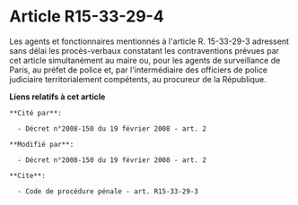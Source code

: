 # Article R15-33-29-4

Les agents et fonctionnaires mentionnés à l'article R. 15-33-29-3 adressent sans délai les procès-verbaux constatant les
contraventions prévues par cet article simultanément au maire ou, pour les agents de surveillance de Paris, au préfet de
police et, par l'intermédiaire des officiers de police judiciaire territorialement compétents, au procureur de la République.

**Liens relatifs à cet article**

	**Cité par**:

	  - Décret n°2008-150 du 19 février 2008 - art. 2

	**Modifié par**:

	  - Décret n°2008-150 du 19 février 2008 - art. 2

	**Cite**:

	  - Code de procédure pénale - art. R15-33-29-3
